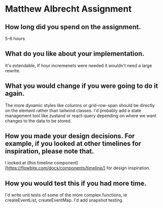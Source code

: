 # Matthew Albrecht Assignment

## How long did you spend on the assignment.

5-6 hours

## What do you like about your implementation.

It's extendable, If hour incremenets were needed it wouldn't need a large rewrite.

## What you would change if you were going to do it again.

The more dynamic styles like columns or grid-row-span should be directly on the element rather than tailwind classes. I'd probably add a state management tool like zustand or react-query depending on where we want changes to the data to be stored.

## How you made your design decisions. For example, if you looked at other timelines for inspiration, please note that.

I looked at (this timeline component)[https://flowbite.com/docs/components/timeline/] for design inspiration.

## How you would test this if you had more time.

I'd write unit tests of some of the more complex functions, ie createEventList, createEventMap. I'd add snapshot testing.
